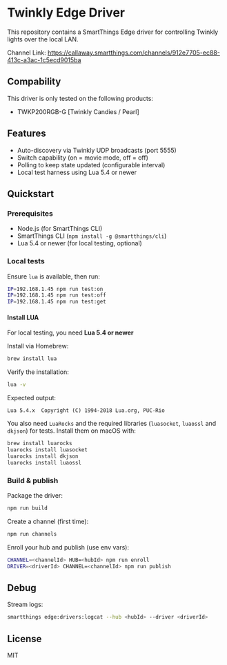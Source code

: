 # Twinkly Edge Driver
This repository contains a SmartThings Edge driver for controlling Twinkly lights over the local LAN.

Channel Link: https://callaway.smartthings.com/channels/912e7705-ec88-413c-a3ac-1c5ecd9015ba

## Compability
This driver is only tested on the following products: 
- TWKP200RGB-G [Twinkly Candies / Pearl]

## Features
- Auto-discovery via Twinkly UDP broadcasts (port 5555)
- Switch capability (on = movie mode, off = off)
- Polling to keep state updated (configurable interval)
- Local test harness using Lua 5.4 or newer

## Quickstart

### Prerequisites
- Node.js (for SmartThings CLI)
- SmartThings CLI (`npm install -g @smartthings/cli`)
- Lua 5.4 or newer (for local testing, optional)

### Local tests
Ensure `lua` is available, then run:

```bash
IP=192.168.1.45 npm run test:on
IP=192.168.1.45 npm run test:off
IP=192.168.1.45 npm run test:get
```
#### Install LUA
For local testing, you need **Lua 5.4 or newer**

Install via Homebrew:
```bash
brew install lua
```

Verify the installation:
```bash
lua -v
```

Expected output:
```
Lua 5.4.x  Copyright (C) 1994-2018 Lua.org, PUC-Rio
```

You also need `LuaRocks` and the required libraries (`luasocket`, `luaossl` and `dkjson`) for tests. Install them on macOS with:

```bash
brew install luarocks
luarocks install luasocket
luarocks install dkjson
luarocks install luaossl
```

### Build & publish
Package the driver:

```bash
npm run build
```

Create a channel (first time):

```bash
npm run channels
```

Enroll your hub and publish (use env vars):

```bash
CHANNEL=<channelId> HUB=<hubId> npm run enroll
DRIVER=<driverId> CHANNEL=<channelId> npm run publish
```

## Debug
Stream logs:

```bash
smartthings edge:drivers:logcat --hub <hubId> --driver <driverId>
```

## License
MIT

